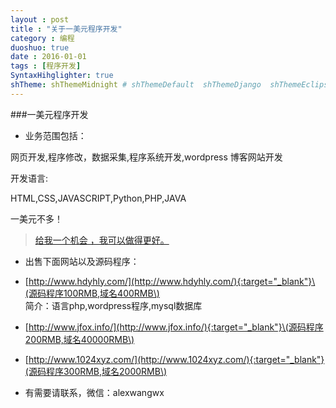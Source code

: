 ```yaml
---
layout : post
title : "关于一美元程序开发"
category : 编程
duoshuo: true
date : 2016-01-01
tags : [程序开发]
SyntaxHihglighter: true
shTheme: shThemeMidnight # shThemeDefault  shThemeDjango  shThemeEclipse  shThemeEmacs  shThemeFadeToGrey  shThemeMidnight  shThemeRDark
---
```

###一美元程序开发

* 业务范围包括：

网页开发,程序修改，数据采集,程序系统开发,wordpress 博客网站开发

开发语言:

HTML,CSS,JAVASCRIPT,Python,PHP,JAVA

一美元不多！

>[给我一个机会 ，我可以做得更好。](/)

* 出售下面网站以及源码程序：

+ [http://www.hdyhly.com/](http://www.hdyhly.com/){:target="_blank"}\(源码程序100RMB,域名400RMB\)  
	简介：语言php,wordpress程序,mysql数据库

+ [http://www.jfox.info/](http://www.jfox.info/){:target="_blank"}\(源码程序200RMB,域名40000RMB\)

+ [http://www.1024xyz.com/](http://www.1024xyz.com/){:target="_blank"}(源码程序300RMB,域名2000RMB\)

* 有需要请联系，微信：alexwangwx

